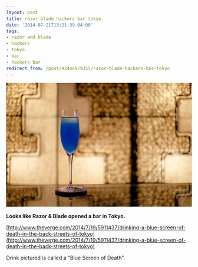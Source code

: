 ```yaml
---
layout: post
title: razor blade hackers bar tokyo
date: '2014-07-21T13:21:39-04:00'
tags:
- razor and blade
- hackers
- tokyo
- bar
- hackers bar
redirect_from: /post/92444979355/razor-blade-hackers-bar-tokyo
---
```

 ![](/images/tumblr_n92o83LqSE1tqzrm7o1_1280.jpg)  

**Looks like Razor & Blade opened a bar in Tokyo.**

[http://www.theverge.com/2014/7/19/5911437/drinking-a-blue-screen-of-death-in-the-back-streets-of-tokyo](http://www.theverge.com/2014/7/19/5911437/drinking-a-blue-screen-of-death-in-the-back-streets-of-tokyo)

Drink pictured is called a “Blue Screen of Death”.
